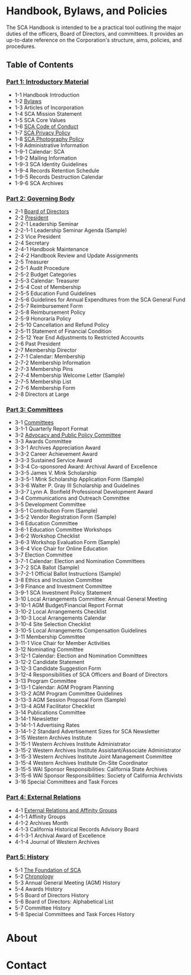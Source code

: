 # Handbook, Bylaws, and Policies

The SCA Handbook is intended to be a practical tool outlining the major duties of the officers, Board of Directors, and committees. It provides an up-to-date reference on the Corporation's structure, aims, policies, and procedures.

## Table of Contents

### [Part 1: Introductory Material](/sca-handbook/01_introductory_material/01_introductory_material.html)
- 1-1     Handbook Introduction
- 1-2     [Bylaws](/sca-handbook/01_introductory_material/01_introductory_material.html#1-2-bylaws)
- 1-3     Articles of Incorporation
- 1-4     SCA Mission Statement
- 1-5     SCA Core Values
- 1-6     [SCA Code of Conduct](/sca-handbook/01_introductory_material/01_introductory_material.html#1-6-sca-code-of-conduct)
- 1-7     [SCA Privacy Policy](/sca-handbook/01_introductory_material/01_introductory_material.html#1-7-sca-privacy-policy)
- 1-8     [SCA Photography Policy](/sca-handbook/01_introductory_material/01_introductory_material.html#1-8-sca-photography-policy)
- 1-9    Administrative Information
- 1-9-1     Calendar: SCA
- 1-9-2     Mailing Information
- 1-9-3     SCA Identity Guidelines
- 1-9-4     Records Retention Schedule
- 1-9-5     Records Destruction Calendar
- 1-9-6     SCA Archives

### [Part 2: Governing Body ](/sca-handbook/02_governing_body/)
- 2-1     [Board of Directors](/sca-handbook/02_governing_body/02-01_board_of_directors.html)
- 2-2     [President](/sca-handbook/02_governing_body/02-02_president.html)
- 2-2-1     Leadership Seminar
- 2-2-1-1     Leadership Seminar Agenda (Sample)
- 2-3     Vice President
- 2-4     Secretary
- 2-4-1     Handbook Maintenance
- 2-4-2     Handbook Review and Update Assignments
- 2-5     Treasurer
- 2-5-1     Audit Procedure
- 2-5-2     Budget Categories
- 2-5-3     Calendar: Treasurer
- 2-5-4     Cost of Membership
- 2-5-5     Education Fund  Guidelines
- 2-5-6     Guidelines for Annual Expenditures from the SCA General Fund
- 2-5-7     Reimbursement Form
- 2-5-8     Reimbursement Policy
- 2-5-9     Honoraria Policy
- 2-5-10   Cancellation and Refund Policy
- 2-5-11   Statement of Financial Condition
- 2-5-12   Year End Adjustments to Restricted Accounts
- 2-6     Past President
- 2-7     Membership Director
- 2-7-1     Calendar: Membership
- 2-7-2     Membership Information
- 2-7-3     Membership Pins
- 2-7-4     Membership Welcome Letter (Sample)
- 2-7-5     Membership List
- 2-7-6     Membership Form
- 2-8     Directors at Large

### [Part 3:  Committees](/sca-handbook/03_committees/)
- 3-1     [Committees](/sca-handbook/03_committees/03-01_committees.html)
- 3-1-1     Quarterly Report Format
- 3-2     [Advocacy and Public Policy Committee](/sca-handbook/03_committees/03-02_advocacy_and_public_policy.html)
- 3-3     Awards Committee
- 3-3-1     Archives Appreciation Award
- 3-3-2     Career Achievement Award
- 3-3-3     Sustained Service Award
- 3-3-4     Co-sponsored Award:  Archival Award of Excellence
- 3-3-5     James V. Mink Scholarship
- 3-3-5-1     Mink Scholarship Application Form (Sample)
- 3-3-6     Walter P. Gray III Scholarship and Guidelines
- 3-3-7     Lynn A. Bonfield Professional Development Award
- 3-4     Communications and Outreach Committee
- 3-5     Development Committee
- 3-5-1     Contribution Form (Sample)
- 3-5-2     Vendor Registration Form (Sample)
- 3-6     Education Committee
- 3-6-1     Education Committee Workshops
- 3-6-2     Workshop Checklist
- 3-6-3     Workshop Evaluation Form (Sample)
- 3-6-4     Vice Chair for Online Education
- 3-7     Election Committee
- 3-7-1     Calendar: Election and Nomination Committees
- 3-7-2     SCA Ballot (Sample)
- 3-7-2-1     Official Ballot Instructions (Sample)
- 3-8     Ethics and Inclusion Committee
- 3-9     Finance and Investment Committee
- 3-9-1     SCA Investment Policy Statement
- 3-10   Local Arrangements Committee: Annual General Meeting
- 3-10-1   AGM Budget/Financial Report Format
- 3-10-2   Local Arrangements Checklist
- 3-10-3   Local Arrangements Calendar
- 3-10-4   Site Selection Checklist
- 3-10-5   Local Arrangements Compensation Guidelines
- 3-11   Membership Committee
- 3-11-1   Vice Chair for Member Activities
- 3-12   Nominating Committee
- 3-12-1   Calendar: Election and Nomination Committees
- 3-12-2   Candidate Statement
- 3-12-3   Candidate Suggestion Form
- 3-12-4   Responsibilities of SCA Officers and Board of Directors
- 3-13   Program Committee
- 3-13-1   Calendar: AGM Program Planning
- 3-13-2   AGM Program Committee Guidelines
- 3-13-3   AGM Session Proposal Form (Sample)
- 3-13-4   AGM Facilitator Checklist
- 3-14   Publications Committee
- 3-14-1   Newsletter
- 3-14-1-1   Advertising Rates
- 3-14-1-2   Standard Advertisement Sizes for SCA Newsletter
- 3-15   Western Archives Institute
- 3-15-1   Western Archives Institute Administrator
- 3-15-2   Western Archives Institute Assistant/Associate Administrator
- 3-15-3   Western Archives Institute Joint Management Committee
- 3-15-4   Western Archives Institute On-Site Coordinator
- 3-15-5   WAI Sponsor Responsibilities: California State Archives
- 3-15-6   WAI Sponsor Responsibilities: Society of California Archivists
- 3-16   Special Committees and Task Forces

### [Part 4:  External Relations](/sca-handbook/04_external_relations/)
- 4-1     [External Relations and Affinity Groups](/sca-handbook/04_external_relations/04-01_external_relations_and_affinity_groups.html)
- 4-1-1     Affinity Groups
- 4-1-2     Archives Month
- 4-1-3     California Historical Records Advisory Board
- 4-1-3-1     Archival Award of Excellence
- 4-1-4     Journal of Western Archives

### [Part 5:  History](/sca-handbook/05_history/)
- 5-1     [The Foundation of SCA](/sca-handbook/05_history/05-01_foundation_of_SCA.html)
- 5-2     [Chronology](/sca-handbook/05_history/05-02_chronology.html)
- 5-3     Annual General Meeting (AGM) History
- 5-4     Awards History
- 5-5     Board of Directors History
- 5-6     Board of Directors: Alphabetical List
- 5-7     Committee History
- 5-8     Special Committees and Task Forces History 

# About

# Contact
